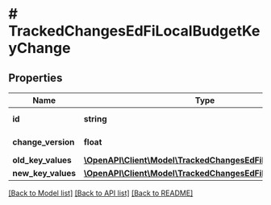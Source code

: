 # # TrackedChangesEdFiLocalBudgetKeyChange

## Properties

Name | Type | Description | Notes
------------ | ------------- | ------------- | -------------
**id** | **string** | Resource identifier | [optional]
**change_version** | **float** | Change version | [optional]
**old_key_values** | [**\OpenAPI\Client\Model\TrackedChangesEdFiLocalBudgetKey**](TrackedChangesEdFiLocalBudgetKey.md) |  | [optional]
**new_key_values** | [**\OpenAPI\Client\Model\TrackedChangesEdFiLocalBudgetKey**](TrackedChangesEdFiLocalBudgetKey.md) |  | [optional]

[[Back to Model list]](../../README.md#models) [[Back to API list]](../../README.md#endpoints) [[Back to README]](../../README.md)
